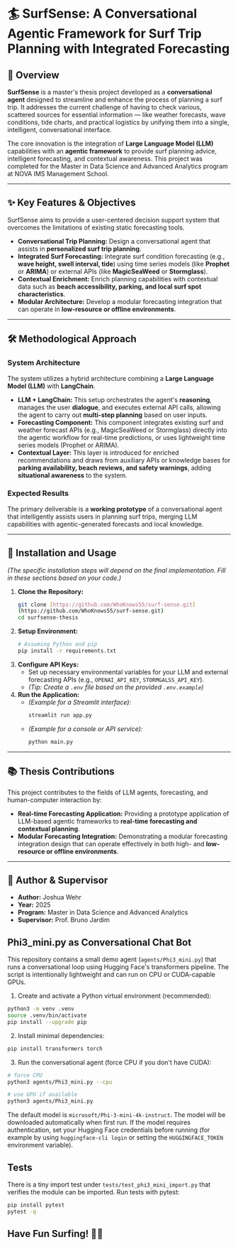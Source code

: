 # 🏄 SurfSense: A Conversational Agentic Framework for Surf Trip Planning with Integrated Forecasting

## 📝 Overview

**SurfSense** is a master's thesis project developed as a **conversational agent** designed to streamline and enhance the process of planning a surf trip. It addresses the current challenge of having to check various, scattered sources for essential information — like weather forecasts, wave conditions, tide charts, and practical logistics by unifying them into a single, intelligent, conversational interface.

The core innovation is the integration of **Large Language Model (LLM)** capabilities with an **agentic framework** to provide surf planning advice, intelligent forecasting, and contextual awareness. This project was completed for the Master in Data Science and Advanced Analytics program at NOVA IMS Management School.

---

## ✨ Key Features & Objectives

SurfSense aims to provide a user-centered decision support system that overcomes the limitations of existing static forecasting tools.

* **Conversational Trip Planning:** Design a conversational agent that assists in **personalized surf trip planning**.
* **Integrated Surf Forecasting:** Integrate surf condition forecasting (e.g., **wave height, swell interval, tide**) using time series models (like **Prophet** or **ARIMA**) or external APIs (like **MagicSeaWeed** or **Stormglass**).
* **Contextual Enrichment:** Enrich planning capabilities with contextual data such as **beach accessibility, parking, and local surf spot characteristics**.
* **Modular Architecture:** Develop a modular forecasting integration that can operate in **low-resource or offline environments**.

---

## 🛠️ Methodological Approach

### System Architecture

The system utilizes a hybrid architecture combining a **Large Language Model (LLM)** with **LangChain**.

* **LLM + LangChain:** This setup orchestrates the agent's **reasoning**, manages the user **dialogue**, and executes external API calls, allowing the agent to carry out **multi-step planning** based on user inputs.
* **Forecasting Component:** This component integrates existing surf and weather forecast APIs (e.g., MagicSeaWeed or Stormglass) directly into the agentic workflow for real-time predictions, or uses lightweight time series models (Prophet or ARIMA).
* **Contextual Layer:** This layer is introduced for enriched recommendations and draws from auxiliary APIs or knowledge bases for **parking availability, beach reviews, and safety warnings**, adding **situational awareness** to the system.

### Expected Results

The primary deliverable is a **working prototype** of a conversational agent that intelligently assists users in planning surf trips, merging LLM capabilities with agentic-generated forecasts and local knowledge.

---

## 🚀 Installation and Usage

*(The specific installation steps will depend on the final implementation. Fill in these sections based on your code.)*

1.  **Clone the Repository:**
    ```bash
    git clone [https://github.com/WhoKnows55/surf-sense.git]
    (https://github.com/WhoKnows55/surf-sense.git)
    cd surfsense-thesis
    ```
2.  **Setup Environment:**
    ```bash
    # Assuming Python and pip
    pip install -r requirements.txt
    ```
3.  **Configure API Keys:**
    * Set up necessary environmental variables for your LLM and external forecasting APIs (e.g., `OPENAI_API_KEY`, `STORMGALSS_API_KEY`).
    * *(Tip: Create a `.env` file based on the provided `.env.example`)*
4.  **Run the Application:**
    * *(Example for a Streamlit interface):*
        ```bash
        streamlit run app.py
        ```
    * *(Example for a console or API service):*
        ```bash
        python main.py
        ```

---

## 📚 Thesis Contributions

This project contributes to the fields of LLM agents, forecasting, and human-computer interaction by:

* **Real-time Forecasting Application:** Providing a prototype application of LLM-based agentic frameworks to **real-time forecasting and contextual planning**.
* **Modular Forecasting Integration:** Demonstrating a modular forecasting integration design that can operate effectively in both high- and **low-resource or offline environments**.

---

## 👤 Author & Supervisor

* **Author:** Joshua Wehr 
* **Year:** 2025
* **Program:** Master in Data Science and Advanced Analytics 
* **Supervisor:** Prof. Bruno Jardim 





## Phi3_mini.py as Conversational Chat Bot

This repository contains a small demo agent (`agents/Phi3_mini.py`) that runs a conversational loop using Hugging Face's transformers pipeline. The script is intentionally lightweight and can run on CPU or CUDA-capable GPUs.

1. Create and activate a Python virtual environment (recommended):

```bash
python3 -m venv .venv
source .venv/bin/activate
pip install --upgrade pip
```

2. Install minimal dependencies:

```bash
pip install transformers torch
```

3. Run the conversational agent (force CPU if you don't have CUDA):

```bash
# force CPU
python3 agents/Phi3_mini.py --cpu

# use GPU if available
python3 agents/Phi3_mini.py
```

The default model is `microsoft/Phi-3-mini-4k-instruct`. The model will be downloaded automatically when first run. If the model
requires authentication, set your Hugging Face credentials before running (for example by using `huggingface-cli login` or
setting the `HUGGINGFACE_TOKEN` environment variable).

## Tests

There is a tiny import test under `tests/test_phi3_mini_import.py` that verifies the module can be imported. Run tests with pytest:

```bash
pip install pytest
pytest -q
```


## Have Fun Surfing! 🤙🏽
